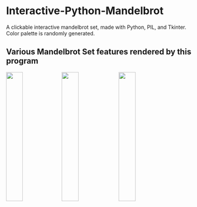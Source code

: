 # Interactive-Python-Mandelbrot
A clickable interactive mandelbrot set, made with Python, PIL, and Tkinter. Color palette is randomly generated.

## Various Mandelbrot Set features rendered by this program
<img src="https://raw.githubusercontent.com/Rosshill98/Interactive-Python-Mandelbrot/master/pictures/image.png" width="30%"><img src="https://raw.githubusercontent.com/Rosshill98/Interactive-Python-Mandelbrot/master/pictures/image2.png" width="30%">
<img src="https://raw.githubusercontent.com/Rosshill98/Interactive-Python-Mandelbrot/master/pictures/image3.png" width="30%">
